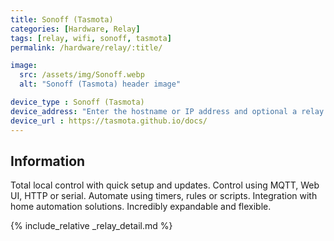 ```yaml
---
title: Sonoff (Tasmota)
categories: [Hardware, Relay]
tags: [relay, wifi, sonoff, tasmota]
permalink: /hardware/relay/:title/

image:
  src: /assets/img/Sonoff.webp
  alt: "Sonoff (Tasmota) header image"

device_type : Sonoff (Tasmota)
device_address: "Enter the hostname or IP address and optional a relay number seperated by a dash.<br />Ex: `http://[PASSWORD]@[HOST]#[POWER_SWITCH_NR]`"
device_url : https://tasmota.github.io/docs/
---
```


## Information
Total local control with quick setup and updates. Control using MQTT, Web UI, HTTP or serial. Automate using timers, rules or scripts. Integration with home automation solutions. Incredibly expandable and flexible.

{% include_relative _relay_detail.md %}
